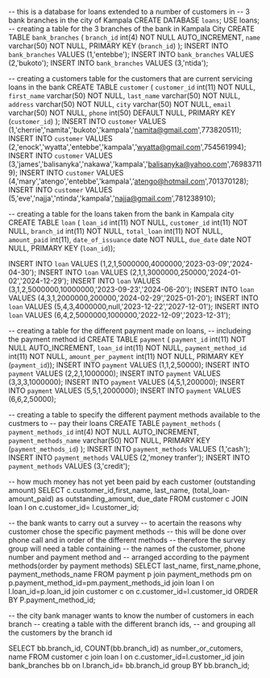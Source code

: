  -- this is a database for loans extended to a number of customers in 
 -- 3 bank branches in the city of Kampala
 CREATE DATABASE `loans`;
 USE loans;
-- creating a table for the 3 branches of the bank in Kampala City
CREATE TABLE `bank_branches` (
  `branch_id` int(4) NOT NULL AUTO_INCREMENT,
  `name` varchar(50) NOT NULL,
  PRIMARY KEY (`branch_id`)
);
INSERT INTO `bank_branches` VALUES (1,'entebbe');
INSERT INTO `bank_branches` VALUES (2,'bukoto');
INSERT INTO `bank_branches` VALUES (3,'ntida');

-- creating a customers table for the customers that are current servicing loans in the bank
CREATE TABLE `customer` (
  `customer_id` int(11) NOT NULL,
  `first_name` varchar(50) NOT NULL,
  `last_name` varchar(50) NOT NULL,
  `address` varchar(50) NOT NULL,
  `city` varchar(50) NOT NULL,
  `email` varchar(50) NOT NULL,
  `phone` int(50) DEFAULT NULL,
  PRIMARY KEY (`customer_id`)
); 
INSERT INTO `customer` VALUES (1,'cherrie','namita','bukoto','kampala','namita@gmail.com',773820511);
INSERT INTO `customer` VALUES (2,'enock','wyatta','entebbe','kampala','wyatta@gmail.com',754561994);
INSERT INTO `customer` VALUES (3,'james','balisanyka','nakawa','kampala','balisanyka@yahoo.com',769837119);
INSERT INTO `customer` VALUES (4,'mary','atengo','entebbe','kampala','atengo@hotmail.com',701370128);
INSERT INTO `customer` VALUES (5,'eve','najja','ntinda','kampala','najja@gmail.com',781238910);

-- creating a table for the loans taken from the bank in Kampala city
CREATE TABLE `loan` (
  `loan_id` int(11) NOT NULL,
  `customer_id` int(11) NOT NULL,
  `branch_id` int(11) NOT NULL,
  `total_loan`  int(11) NOT NULL,
  `amount_paid` int(11),
  `date_of_issuance` date NOT NULL,
  `due_date` date NOT NULL,
  PRIMARY KEY (`loan_id`));

INSERT INTO `loan` VALUES (1,2,1,5000000,4000000,'2023-03-09','2024-04-30');
INSERT INTO `loan` VALUES (2,1,1,3000000,250000,'2024-01-02','2024-12-29');
INSERT INTO `loan` VALUES (3,1,2,5000000,10000000,'2023-09-23','2024-06-20');
INSERT INTO `loan` VALUES (4,3,1,2000000,200000,'2024-02-29','2025-01-20');
INSERT INTO `loan` VALUES (5,4,3,4000000,null,'2023-12-22','2027-12-01');
INSERT INTO `loan` VALUES (6,4,2,5000000,1000000,'2022-12-09','2023-12-31');


-- creating a table for the different payment made on loans, 
-- includeing the payment method id
CREATE TABLE `payment` (
  `payment_id` int(11) NOT NULL AUTO_INCREMENT,
  `loan_id` int(11) NOT NULL,
  `payment_method_id` int(11) NOT NULL,
  `amount_per_payment` int(11) NOT NULL,
   PRIMARY KEY (`payment_id`));
INSERT INTO `payment` VALUES (1,1,2,50000);
INSERT INTO `payment` VALUES (2,2,1,1000000);
INSERT INTO `payment` VALUES (3,3,3,1000000);
INSERT INTO `payment` VALUES (4,5,1,200000);
INSERT INTO `payment` VALUES (5,5,1,2000000);
INSERT INTO `payment` VALUES (6,6,2,50000);


-- creating a table to specify the different payment methods available to the custmers to 
-- pay their loans
CREATE TABLE `payment_methods` (
  `payment_methods_id` int(4) NOT NULL AUTO_INCREMENT,
  `payment_methods_name` varchar(50) NOT NULL,
  PRIMARY KEY (`payment_methods_id`)
);
INSERT INTO `payment_methods` VALUES (1,'cash');
INSERT INTO `payment_methods` VALUES (2,'money tranfer');
INSERT INTO `payment_methods` VALUES (3,'credit');

-- how much money has not yet been paid by each customer (outstanding amount)
SELECT c.customer_id,first_name, last_name,
 (total_loan-amount_paid) as outstanding_amount, due_date 
 FROM customer c
JOIN 
loan l
 on
c.customer_id= l.customer_id;

-- the bank wants to carry out a survey 
-- to acertain the reasons why customer chose the specific payment methods 
-- this will be done over phone call and in order of the different methods
-- therefore the survey group will need a table containing
-- the names of the customer, phone number and payment method and 
-- arranged according to the payment methods(order by payment methods)
SELECT last_name, first_name,phone, payment_methods_name FROM payment p
join
payment_methods pm
on p.payment_method_id=pm.payment_methods_id
join loan l
on l.loan_id=p.loan_id
join customer c
on c.customer_id=l.customer_id
ORDER BY P.payment_method_id;


-- the city bank manager wants to know  the number of customers in each branch
-- creating a table with the different branch ids,
-- and grouping all the customers by the branch id

SELECT  bb.branch_id, COUNT(bb.branch_id) as number_or_cutomers, name FROM customer c
join loan l
on c.customer_id=l.customer_id
join bank_branches bb
on l.branch_id= bb.branch_id
group BY bb.branch_id;
